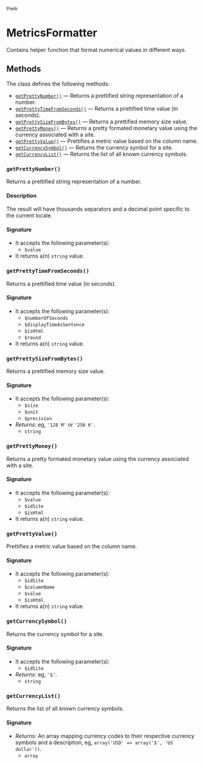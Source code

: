 <small>Piwik</small>

MetricsFormatter
================

Contains helper function that format numerical values in different ways.


Methods
-------

The class defines the following methods:

- [`getPrettyNumber()`](#getPrettyNumber) &mdash; Returns a prettified string representation of a number.
- [`getPrettyTimeFromSeconds()`](#getPrettyTimeFromSeconds) &mdash; Returns a prettified time value (in seconds).
- [`getPrettySizeFromBytes()`](#getPrettySizeFromBytes) &mdash; Returns a prettified memory size value.
- [`getPrettyMoney()`](#getPrettyMoney) &mdash; Returns a pretty formated monetary value using the currency associated with a site.
- [`getPrettyValue()`](#getPrettyValue) &mdash; Prettifies a metric value based on the column name.
- [`getCurrencySymbol()`](#getCurrencySymbol) &mdash; Returns the currency symbol for a site.
- [`getCurrencyList()`](#getCurrencyList) &mdash; Returns the list of all known currency symbols.

<a name="getprettynumber" id="getprettynumber"></a>
### `getPrettyNumber()`

Returns a prettified string representation of a number.

#### Description

The result will have
thousands separators and a decimal point specific to the current locale.

#### Signature

- It accepts the following parameter(s):
    - `$value`
- It returns a(n) `string` value.

<a name="getprettytimefromseconds" id="getprettytimefromseconds"></a>
### `getPrettyTimeFromSeconds()`

Returns a prettified time value (in seconds).

#### Signature

- It accepts the following parameter(s):
    - `$numberOfSeconds`
    - `$displayTimeAsSentence`
    - `$isHtml`
    - `$round`
- It returns a(n) `string` value.

<a name="getprettysizefrombytes" id="getprettysizefrombytes"></a>
### `getPrettySizeFromBytes()`

Returns a prettified memory size value.

#### Signature

- It accepts the following parameter(s):
    - `$size`
    - `$unit`
    - `$precision`
- _Returns:_ eg, `'128 M'` or `'256 K'`.
    - `string`

<a name="getprettymoney" id="getprettymoney"></a>
### `getPrettyMoney()`

Returns a pretty formated monetary value using the currency associated with a site.

#### Signature

- It accepts the following parameter(s):
    - `$value`
    - `$idSite`
    - `$isHtml`
- It returns a(n) `string` value.

<a name="getprettyvalue" id="getprettyvalue"></a>
### `getPrettyValue()`

Prettifies a metric value based on the column name.

#### Signature

- It accepts the following parameter(s):
    - `$idSite`
    - `$columnName`
    - `$value`
    - `$isHtml`
- It returns a(n) `string` value.

<a name="getcurrencysymbol" id="getcurrencysymbol"></a>
### `getCurrencySymbol()`

Returns the currency symbol for a site.

#### Signature

- It accepts the following parameter(s):
    - `$idSite`
- _Returns:_ eg, `'$'`.
    - `string`

<a name="getcurrencylist" id="getcurrencylist"></a>
### `getCurrencyList()`

Returns the list of all known currency symbols.

#### Signature

- _Returns:_ An array mapping currency codes to their respective currency symbols and a description, eg, `array('USD' => array('$', 'US dollar'))`.
    - `array`

